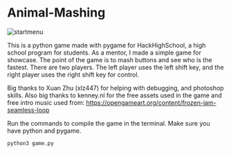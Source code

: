# Animal-Mashing

![startmenu](https://user-images.githubusercontent.com/10473118/49051851-649df380-f19e-11e8-8830-da4395e9cf53.png)

This is a python game made with pygame for HackHighSchool, a high school program for students. As a mentor, I made a simple game for showcase. The point of the game is to mash buttons and see who is the fastest. There are two players. The left player uses the left shift key, and the right player uses the right shift key for control.

Big thanks to Xuan Zhu (xlz447) for helping with debugging, and photoshop skills. Also big thanks to kenney.nl for the free assets used in the game and free intro music used from:
https://opengameart.org/content/frozen-jam-seamless-loop

Run the commands to compile the game in the terminal. Make sure you have python and pygame.  
```
python3 game.py
```

